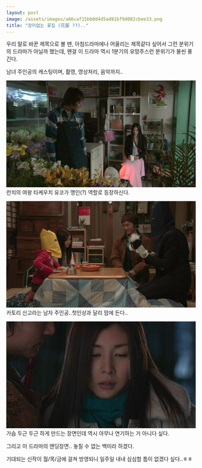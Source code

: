 ```yaml
---
layout: post
image: /assets/images/a66caf15bb0d4d5ad81bf9d082cbee33.png
title: "장미없는 꽃집 (花屋 ??).."
---
```


우리 말로 바꾼 제목으로 볼 땐, 아침드라마에나 어울리는 제목같다 싶어서 그런 분위기의 드라마가 아닐까 했는데, 왠걸 이 드라마 역시 1분기의 유망주스런 분위기가 물씬 풍긴다.

남녀 주인공의 캐스팅이며, 촬영, 영상처리, 음악까지..

![image](/assets/images/a66caf15bb0d4d5ad81bf9d082cbee33.png)런치의 여왕 타케우치 유코가 맹인(?) 역할로 등장하신다.

![image](/assets/images/dee4575873517a7c2c3d71dc98d6fb81.png)카토리 신고라는 남자 주인공..첫인상과 달리 맘에 든다..

![image](/assets/images/6633ebdb5039f5a8a1a000ecd93f9fac.png)가슴 두근 두근 하게 만드는 장면인데 역시 아무나 연기하는 거 아니다 싶다.


그리고 이 드라마의 앤딩장면.. 놓칠 수 없는 백미라 하겠다.

기대되는 신작이 월/목/금에 걸쳐 방영되니 일주일 내내 심심할 틈이 없겠다 싶다..ㅎㅎ




